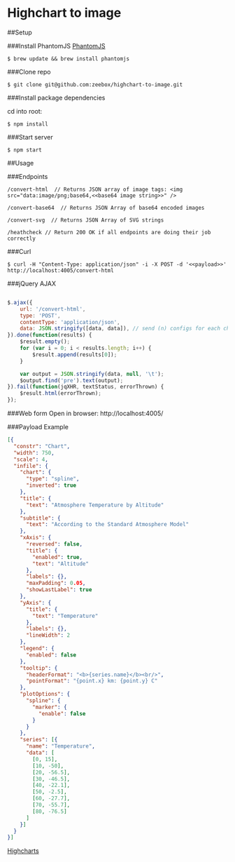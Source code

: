 Highchart to image
==================

##Setup

###Install PhantomJS
[PhantomJS](http://phantomjs.org/)

    $ brew update && brew install phantomjs

###Clone repo

    $ git clone git@github.com:zeebox/highchart-to-image.git


###Install package dependencies

cd into root:

    $ npm install


###Start server

    $ npm start

##Usage

###Endpoints

    /convert-html  // Returns JSON array of image tags: <img src="data:image/png;base64,<<base64 image string>>" />

    /convert-base64  // Returns JSON Array of base64 encoded images

    /convert-svg  // Returns JSON Array of SVG strings

    /heathcheck // Return 200 OK if all endpoints are doing their job correctly

###Curl

    $ curl -H "Content-Type: application/json" -i -X POST -d '<<payload>>'  http://localhost:4005/convert-html

###jQuery AJAX
```javascript

$.ajax({
    url: '/convert-html',
    type: 'POST',
    contentType: 'application/json',
    data: JSON.stringify([data, data]), // send (n) configs for each chart
}).done(function(results) {
    $result.empty();
    for (var i = 0; i < results.length; i++) {
        $result.append(results[0]);
    }

    var output = JSON.stringify(data, null, '\t');
    $output.find('pre').text(output);
}).fail(function(jqXHR, textStatus, errorThrown) {
    $result.html(errorThrown);
});

```
###Web form
Open in browser: http://localhost:4005/

###Payload Example
```json
[{
  "constr": "Chart",
  "width": 750,
  "scale": 4,
  "infile": {
    "chart": {
      "type": "spline",
      "inverted": true
    },
    "title": {
      "text": "Atmosphere Temperature by Altitude"
    },
    "subtitle": {
      "text": "According to the Standard Atmosphere Model"
    },
    "xAxis": {
      "reversed": false,
      "title": {
        "enabled": true,
        "text": "Altitude"
      },
      "labels": {},
      "maxPadding": 0.05,
      "showLastLabel": true
    },
    "yAxis": {
      "title": {
        "text": "Temperature"
      },
      "labels": {},
      "lineWidth": 2
    },
    "legend": {
      "enabled": false
    },
    "tooltip": {
      "headerFormat": "<b>{series.name}</b><br/>",
      "pointFormat": "{point.x} km: {point.y} C"
    },
    "plotOptions": {
      "spline": {
        "marker": {
          "enable": false
        }
      }
    },
    "series": [{
      "name": "Temperature",
      "data": [
        [0, 15],
        [10, -50],
        [20, -56.5],
        [30, -46.5],
        [40, -22.1],
        [50, -2.5],
        [60, -27.7],
        [70, -55.7],
        [80, -76.5]
      ]
    }]
  }
}]
```
[Highcharts](http://www.highcharts.com/demo/spline-inverted)
